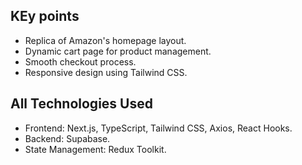 
## KEy points

- Replica of Amazon's homepage layout.
- Dynamic cart page for product management.
- Smooth checkout process.
- Responsive design using Tailwind CSS.

## All  Technologies Used

- Frontend: Next.js, TypeScript, Tailwind CSS, Axios, React Hooks.
- Backend: Supabase.
- State Management: Redux Toolkit.

